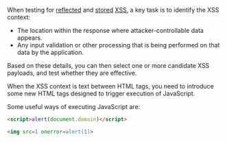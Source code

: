 When testing for [reflected](https://portswigger.net/web-security/cross-site-scripting/reflected) and [stored](https://portswigger.net/web-security/cross-site-scripting/stored) [XSS](https://portswigger.net/web-security/cross-site-scripting), a key task is to identify the XSS context:

- The location within the response where attacker-controllable data appears.
- Any input validation or other processing that is being performed on that data by the application.

Based on these details, you can then select one or more candidate XSS payloads, and test whether they are effective.

When the XSS context is text between HTML tags, you need to introduce some new HTML tags designed to trigger execution of JavaScript.

Some useful ways of executing JavaScript are:


``` html
<script>alert(document.domain)</script>

<img src=1 onerror=alert(1)>
```

